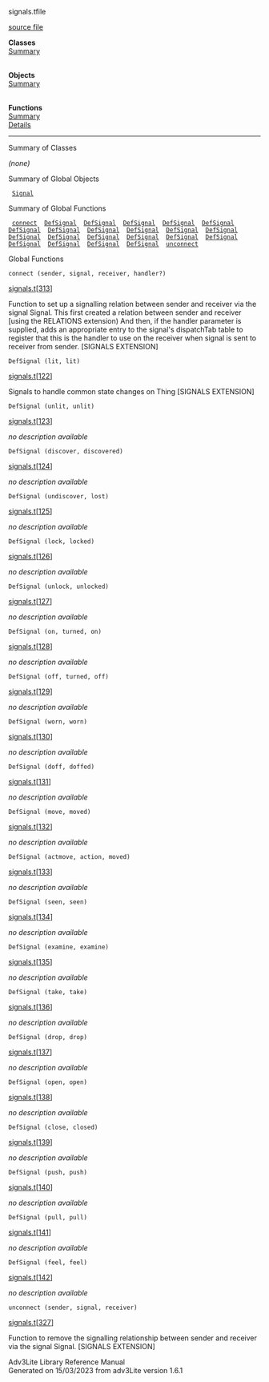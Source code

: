 <span class="title">signals.t</span><span class="type">file</span>

[source file](../source/signals.t.html)

**Classes**  
[Summary](#_ClassSummary_)  
 

**Objects**  
[Summary](#_ObjectSummary_)  
 

**Functions**  
[Summary](#_FunctionSummary_)  
[Details](#_Functions_)

<div class="fdesc">

--------------------------------------------------------

</div>

<span id="_ClassSummary_"></span>

<div class="mjhd">

<span class="hdln">Summary of Classes</span>  

</div>

*(none)* <span id="_ObjectSummary_"></span>

<div class="mjhd">

<span class="hdln">Summary of Global Objects</span>  

</div>

` `[`Signal`](../object/Signal.html)`  `
<span id="FunctionSummary_"></span>

<div class="mjhd">

<span class="hdln">Summary of Global Functions</span>  

</div>

` `[`connect`](#connect)`  `[`DefSignal`](#DefSignal)`  `[`DefSignal`](#DefSignal)`  `[`DefSignal`](#DefSignal)`  `[`DefSignal`](#DefSignal)`  `[`DefSignal`](#DefSignal)`  `[`DefSignal`](#DefSignal)`  `[`DefSignal`](#DefSignal)`  `[`DefSignal`](#DefSignal)`  `[`DefSignal`](#DefSignal)`  `[`DefSignal`](#DefSignal)`  `[`DefSignal`](#DefSignal)`  `[`DefSignal`](#DefSignal)`  `[`DefSignal`](#DefSignal)`  `[`DefSignal`](#DefSignal)`  `[`DefSignal`](#DefSignal)`  `[`DefSignal`](#DefSignal)`  `[`DefSignal`](#DefSignal)`  `[`DefSignal`](#DefSignal)`  `[`DefSignal`](#DefSignal)`  `[`DefSignal`](#DefSignal)`  `[`DefSignal`](#DefSignal)`  `[`unconnect`](#unconnect)`  `

<span id="_Functions_"></span>

<div class="mjhd">

<span class="hdln">Global Functions</span>  

</div>

<span id="connect"></span>

`connect (sender, signal, receiver, handler?)`

[signals.t](../file/signals.t.html)\[[313](../source/signals.t.html#313)\]

<div class="desc">

Function to set up a signalling relation between sender and receiver via
the signal Signal. This first created a relation between sender and
receiver \[using the RELATIONS extension) And then, if the handler
parameter is supplied, adds an appropriate entry to the signal's
dispatchTab table to register that this is the handler to use on the
receiver when signal is sent to receiver from sender. \[SIGNALS
EXTENSION\]

</div>

<span id="DefSignal"></span>

`DefSignal (lit, lit)`

[signals.t](../file/signals.t.html)\[[122](../source/signals.t.html#122)\]

<div class="desc">

Signals to handle common state changes on Thing \[SIGNALS EXTENSION\]

</div>

<span id="DefSignal"></span>

`DefSignal (unlit, unlit)`

[signals.t](../file/signals.t.html)\[[123](../source/signals.t.html#123)\]

<div class="desc">

*no description available*

</div>

<span id="DefSignal"></span>

`DefSignal (discover, discovered)`

[signals.t](../file/signals.t.html)\[[124](../source/signals.t.html#124)\]

<div class="desc">

*no description available*

</div>

<span id="DefSignal"></span>

`DefSignal (undiscover, lost)`

[signals.t](../file/signals.t.html)\[[125](../source/signals.t.html#125)\]

<div class="desc">

*no description available*

</div>

<span id="DefSignal"></span>

`DefSignal (lock, locked)`

[signals.t](../file/signals.t.html)\[[126](../source/signals.t.html#126)\]

<div class="desc">

*no description available*

</div>

<span id="DefSignal"></span>

`DefSignal (unlock, unlocked)`

[signals.t](../file/signals.t.html)\[[127](../source/signals.t.html#127)\]

<div class="desc">

*no description available*

</div>

<span id="DefSignal"></span>

`DefSignal (on, turned, on)`

[signals.t](../file/signals.t.html)\[[128](../source/signals.t.html#128)\]

<div class="desc">

*no description available*

</div>

<span id="DefSignal"></span>

`DefSignal (off, turned, off)`

[signals.t](../file/signals.t.html)\[[129](../source/signals.t.html#129)\]

<div class="desc">

*no description available*

</div>

<span id="DefSignal"></span>

`DefSignal (worn, worn)`

[signals.t](../file/signals.t.html)\[[130](../source/signals.t.html#130)\]

<div class="desc">

*no description available*

</div>

<span id="DefSignal"></span>

`DefSignal (doff, doffed)`

[signals.t](../file/signals.t.html)\[[131](../source/signals.t.html#131)\]

<div class="desc">

*no description available*

</div>

<span id="DefSignal"></span>

`DefSignal (move, moved)`

[signals.t](../file/signals.t.html)\[[132](../source/signals.t.html#132)\]

<div class="desc">

*no description available*

</div>

<span id="DefSignal"></span>

`DefSignal (actmove, action, moved)`

[signals.t](../file/signals.t.html)\[[133](../source/signals.t.html#133)\]

<div class="desc">

*no description available*

</div>

<span id="DefSignal"></span>

`DefSignal (seen, seen)`

[signals.t](../file/signals.t.html)\[[134](../source/signals.t.html#134)\]

<div class="desc">

*no description available*

</div>

<span id="DefSignal"></span>

`DefSignal (examine, examine)`

[signals.t](../file/signals.t.html)\[[135](../source/signals.t.html#135)\]

<div class="desc">

*no description available*

</div>

<span id="DefSignal"></span>

`DefSignal (take, take)`

[signals.t](../file/signals.t.html)\[[136](../source/signals.t.html#136)\]

<div class="desc">

*no description available*

</div>

<span id="DefSignal"></span>

`DefSignal (drop, drop)`

[signals.t](../file/signals.t.html)\[[137](../source/signals.t.html#137)\]

<div class="desc">

*no description available*

</div>

<span id="DefSignal"></span>

`DefSignal (open, open)`

[signals.t](../file/signals.t.html)\[[138](../source/signals.t.html#138)\]

<div class="desc">

*no description available*

</div>

<span id="DefSignal"></span>

`DefSignal (close, closed)`

[signals.t](../file/signals.t.html)\[[139](../source/signals.t.html#139)\]

<div class="desc">

*no description available*

</div>

<span id="DefSignal"></span>

`DefSignal (push, push)`

[signals.t](../file/signals.t.html)\[[140](../source/signals.t.html#140)\]

<div class="desc">

*no description available*

</div>

<span id="DefSignal"></span>

`DefSignal (pull, pull)`

[signals.t](../file/signals.t.html)\[[141](../source/signals.t.html#141)\]

<div class="desc">

*no description available*

</div>

<span id="DefSignal"></span>

`DefSignal (feel, feel)`

[signals.t](../file/signals.t.html)\[[142](../source/signals.t.html#142)\]

<div class="desc">

*no description available*

</div>

<span id="unconnect"></span>

`unconnect (sender, signal, receiver)`

[signals.t](../file/signals.t.html)\[[327](../source/signals.t.html#327)\]

<div class="desc">

Function to remove the signalling relationship between sender and
receiver via the signal Signal. \[SIGNALS EXTENSION\]

</div>

<div class="ftr">

Adv3Lite Library Reference Manual  
Generated on 15/03/2023 from adv3Lite version 1.6.1

</div>
